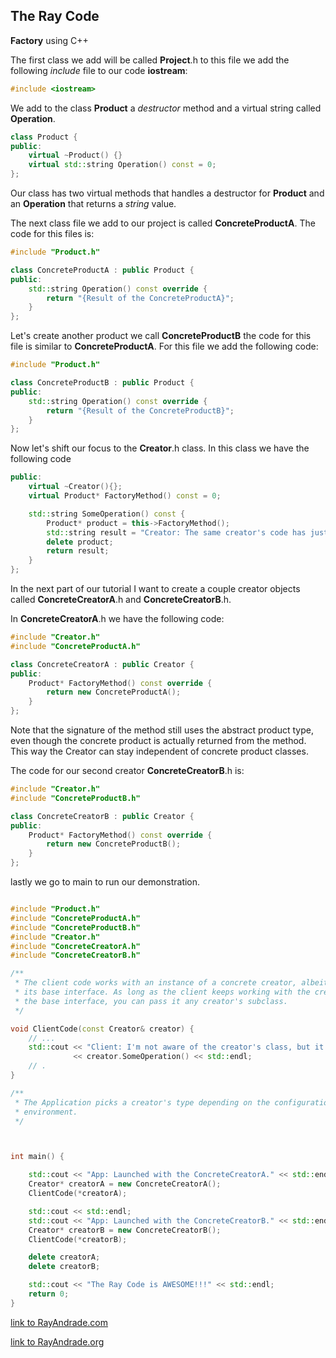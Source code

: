 ## The Ray Code ##

**Factory** using C++

The first class we add will be called **Project**.h to this file we add the following *include* file to our code **iostream**: 

```c++
#include <iostream>
```
We add to the class **Product** a *destructor* method and a virtual string called **Operation**.

```c++
class Product {
public:
    virtual ~Product() {}
    virtual std::string Operation() const = 0;
};
```
Our class has two virtual methods that handles a destructor for **Product** and an **Operation** that returns a *string* value.

The next class file we add to our project is called **ConcreteProductA**. 
The code for this files is:
```c++
#include "Product.h"

class ConcreteProductA : public Product {
public:
    std::string Operation() const override {
        return "{Result of the ConcreteProductA}";
    }
};
```
Let's create another product we call **ConcreteProductB** the code for this file
is similar to **ConcreteProductA**. For this file we add the following code:
```c++
#include "Product.h"

class ConcreteProductB : public Product {
public:
    std::string Operation() const override {
        return "{Result of the ConcreteProductB}";
    }
};
```

Now let's shift our focus to the **Creator**.h class. In this class we have
the following code

```c++
public:
    virtual ~Creator(){};
    virtual Product* FactoryMethod() const = 0;

    std::string SomeOperation() const {
        Product* product = this->FactoryMethod();
        std::string result = "Creator: The same creator's code has just worked with " + product->Operation();
        delete product;
        return result;
    }
};
```
In the next part of our tutorial I want to create a couple creator objects called
**ConcreteCreatorA**.h and **ConcreteCreatorB**.h. 

In **ConcreteCreatorA**.h we have the following code:

```c++
#include "Creator.h"
#include "ConcreteProductA.h"

class ConcreteCreatorA : public Creator {
public:
    Product* FactoryMethod() const override {
        return new ConcreteProductA();
    }
};
```
Note that the signature of the method still uses the abstract product type, even though the concrete 
product is actually returned from the method. This way the Creator can stay independent of concrete product classes.

The code for our second creator **ConcreteCreatorB**.h is:

```c++
#include "Creator.h"
#include "ConcreteProductB.h"

class ConcreteCreatorB : public Creator {
public:
    Product* FactoryMethod() const override {
        return new ConcreteProductB();
    }
};
```

lastly we go to main to run our demonstration.

```c++

#include "Product.h"
#include "ConcreteProductA.h"
#include "ConcreteProductB.h"
#include "Creator.h"
#include "ConcreteCreatorA.h"
#include "ConcreteCreatorB.h"

/**
 * The client code works with an instance of a concrete creator, albeit through
 * its base interface. As long as the client keeps working with the creator via
 * the base interface, you can pass it any creator's subclass.
 */

void ClientCode(const Creator& creator) {
    // ...
    std::cout << "Client: I'm not aware of the creator's class, but it still works.\n"
              << creator.SomeOperation() << std::endl;
    // .
}

/**
 * The Application picks a creator's type depending on the configuration or
 * environment.
 */



int main() {

    std::cout << "App: Launched with the ConcreteCreatorA." << std::endl;
    Creator* creatorA = new ConcreteCreatorA();
    ClientCode(*creatorA);

    std::cout << std::endl;
    std::cout << "App: Launched with the ConcreteCreatorB." << std::endl;
    Creator* creatorB = new ConcreteCreatorB();
    ClientCode(*creatorB);

    delete creatorA;
    delete creatorB;

    std::cout << "The Ray Code is AWESOME!!!" << std::endl;
    return 0;
}

```


[link to RayAndrade.com](http://RayAndrade.com)

[link to RayAndrade.org](http://RayAndrade.org)
